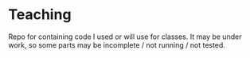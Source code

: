 # Teaching

Repo for containing code I used or will use for classes. It may be under work, so some parts may be incomplete / not running / not tested.

